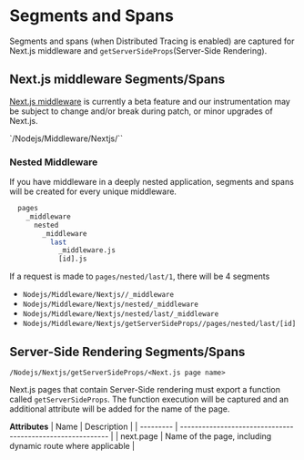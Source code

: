 # Segments and Spans

Segments and spans (when Distributed Tracing is enabled) are captured for Next.js middleware and `getServerSideProps`(Server-Side Rendering).

## Next.js middleware Segments/Spans
[Next.js middleware](https://nextjs.org/docs/middleware) is currently a beta feature and our instrumentation may be subject to change and/or break during patch, or minor upgrades of Next.js.

`/Nodejs/Middleware/Nextjs/<middleware location>``

### Nested Middleware
If you have middleware in a deeply nested application, segments and spans will be created for every unique middleware.

```sh
  pages
    _middleware
      nested
        _middleware
          last
            _middleware.js
            [id].js
```

If a request is made to `pages/nested/last/1`, there will be 4 segments

 * `Nodejs/Middleware/Nextjs//_middleware`
 * `Nodejs/Middleware/Nextjs/nested/_middleware`
 * `Nodejs/Middleware/Nextjs/nested/last/_middleware`
 * `Nodejs/Middleware/Nextjs/getServerSideProps//pages/nested/last/[id]`


## Server-Side Rendering Segments/Spans

`/Nodejs/Nextjs/getServerSideProps/<Next.js page name>`

Next.js pages that contain Server-Side rendering must export a function called `getServerSideProps`. The function execution will be captured and an additional attribute will be added for the name of the page.

**Attributes**
| Name      | Description                                                |
| --------- | ---------------------------------------------------------- |
| next.page | Name of the page, including dynamic route where applicable |

